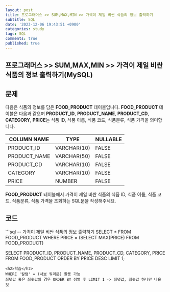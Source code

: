 ```yaml
---
layout: post
title: 프로그래머스 >> SUM,MAX,MIN >> 가격이 제일 비싼 식품의 정보 출력하기
subtitle: SQL
date: '2023-12-06 19:43:51 +0900'
categories: study
tags: SQL
comments: true
published: true
---
```

## 프로그래머스 >> SUM,MAX,MIN >> 가격이 제일 비싼 식품의 정보 출력하기(MySQL)

<h2>문제</h2>
다음은 식품의 정보를 담은 <b>FOOD_PRODUCT</b> 테이블입니다. <b>FOOD_PRODUCT</b> 테이블은 다음과 같으며 <b>PRODUCT_ID</b>, <b>PRODUCT_NAME</b>, <b>PRODUCT_CD</b>, <b>CATEGORY</b>, <b>PRICE</b>는 식품 ID, 식품 이름, 식품 코드, 식품분류, 식품 가격을 의미합니다.
<table>
    <thead>
        <th>COLUMN NAME</th>
        <th>TYPE</th>
        <th>NULLABLE</th>
    </thead>
    <tbody>
        <tr>
            <td>PRODUCT_ID</td>
            <td>VARCHAR(10)</td>
            <td>FALSE</td>
        </tr>
        <tr>
            <td>PRODUCT_NAME</td>
            <td>VARCHAR(50)</td>
            <td>FALSE</td>
        </tr>
        <tr>
            <td>PRODUCT_CD</td>
            <td>VARCHAR(10)</td>
            <td>FALSE</td>
        </tr>
        <tr>
            <td>CATEGORY</td>
            <td>VARCHAR(10)</td>
            <td>FALSE</td>
        </tr>
        <tr>
            <td>PRICE</td>
            <td>NUMBER</td>
            <td>FALSE</td>
        </tr>
    </tbody>
</table>
<b>FOOD_PRODUCT</b> 테이블에서 가격이 제일 비싼 식품의 식품 ID, 식품 이름, 식품 코드, 식품분류, 식품 가격을 조회하는 SQL문을 작성해주세요.<br>
<h2>코드</h2>
```sql
-- 가격이 제일 비싼 식품의 정보 출력하기
SELECT * FROM FOOD_PRODUCT WHERE PRICE = (SELECT MAX(PRICE) FROM FOOD_PRODUCT)

SELECT PRODUCT_ID, PRODUCT_NAME, PRODUCT_CD, CATEGORY, PRICE
FROM FOOD_PRODUCT
ORDER BY PRICE DESC
LIMIT 1;
```
<h2>학습</h2>
WHERE '칼럼' = (서브 쿼리문) 활용 가능
최댓값 혹은 최솟값의 경우 ORDER BY 정렬 후 LIMIT 1 -> 최댓값, 최솟값 하나만 나올 것






